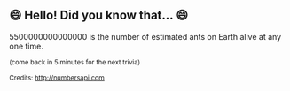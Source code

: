 ## :smile: Hello! Did you know that... :smile:
5500000000000000 is the number of estimated ants on Earth alive at any one time.

<sup>(come back in 5 minutes for the next trivia)</sup>


<sup>Credits: http://numbersapi.com</sup>
